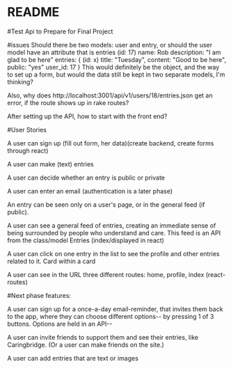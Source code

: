 # README

#Test Api to Prepare for Final Project 

#issues
Should there be two models: user and entry, or should the user model have an attribute that is entries
(id: 17)
name: Rob
description: "I am glad to be here"
entries: {
  (id: x)
  title: "Tuesday",
  content: "Good to be here",
  public: "yes"
  user_id: 17
  }
This would definitely be the object, and the way to set up a form, but would the data still be kept in two separate models, I'm thinking? 

Also, why does http://localhost:3001/api/v1/users/18/entries.json
get an error, if the route shows up in rake routes? 

After setting up the API, how to start with the front end? 
  

#User Stories

A user can sign up (fill out form, her data)(create backend, create forms through react)

A user can make (text) entries

A user can decide whether an entry is public or private

A user can enter an email (authentication is a later phase)

An entry can be seen only on a user's page, or in the general feed (if public).
 

A user can see a general feed of entries, creating an immediate sense of being surrounded by people who understand and care. This feed is an API from the class/model Entries (index/displayed in react)

A user can click on one entry in the list to see the profile and other entries related to it. Card within a card 

A user can see in the URL three different routes: home, profile, index (react-routes)



#Next phase features:

A user can sign up for a once-a-day email-reminder, that invites them back to the app, where they can choose different options-- by pressing 1 of 3 buttons. Options are held in an API--  

A user can invite friends to support them and see their entries, like Caringbridge. (Or a user can make friends on the site.)

A user can add entries that are text or images
